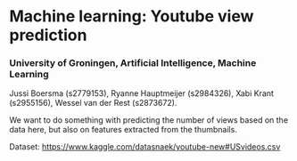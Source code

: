 # Machine learning: Youtube view prediction
### University of Groningen, Artificial Intelligence, Machine Learning
Jussi Boersma (s2779153), Ryanne Hauptmeijer (s2984326), Xabi Krant (s2955156), Wessel van der Rest (s2873672).

We want to do something with predicting the number of views based on the data here, but also on features extracted from the thumbnails.

Dataset: https://www.kaggle.com/datasnaek/youtube-new#USvideos.csv

